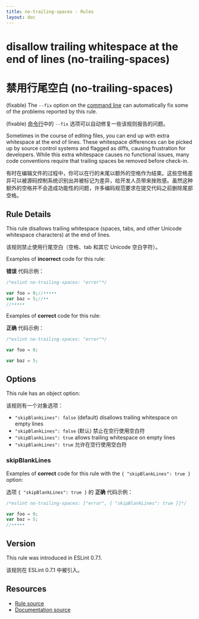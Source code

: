 ```yaml
---
title: no-trailing-spaces - Rules
layout: doc
---
```

<!-- Note: No pull requests accepted for this file. See README.md in the root directory for details. -->

# disallow trailing whitespace at the end of lines (no-trailing-spaces)

# 禁用行尾空白 (no-trailing-spaces)

(fixable) The `--fix` option on the [command line](../user-guide/command-line-interface#fix) can automatically fix some of the problems reported by this rule.

(fixable) [命令行](../user-guide/command-line-interface#fix)中的 `--fix` 选项可以自动修复一些该规则报告的问题。

Sometimes in the course of editing files, you can end up with extra whitespace at the end of lines. These whitespace differences can be picked up by source control systems and flagged as diffs, causing frustration for developers. While this extra whitespace causes no functional issues, many code conventions require that trailing spaces be removed before check-in.

有时在编辑文件的过程中，你可以在行的末尾以额外的空格作为结束。这些空格差异可以被源码控制系统识别出并被标记为差异，给开发人员带来挫败感。虽然这种额外的空格并不会造成功能性的问题，许多编码规范要求在提交代码之前删除尾部空格。

## Rule Details

This rule disallows trailing whitespace (spaces, tabs, and other Unicode whitespace characters) at the end of lines.

该规则禁止使用行尾空白（空格、tab 和其它 Unicode 空白字符）。

Examples of **incorrect** code for this rule:

**错误** 代码示例：

```js
/*eslint no-trailing-spaces: "error"*/

var foo = 0;//•••••
var baz = 5;//••
//•••••
```

Examples of **correct** code for this rule:

**正确** 代码示例：

```js
/*eslint no-trailing-spaces: "error"*/

var foo = 0;

var baz = 5;
```

## Options

This rule has an object option:

该规则有一个对象选项：

* `"skipBlankLines": false` (default) disallows trailing whitespace on empty lines
* `"skipBlankLines": false` (默认) 禁止在空行使用空白符
* `"skipBlankLines": true` allows trailing whitespace on empty lines
* `"skipBlankLines": true` 允许在空行使用空白符

### skipBlankLines

Examples of **correct** code for this rule with the `{ "skipBlankLines": true }` option:

选项 `{ "skipBlankLines": true }` 的 **正确** 代码示例：

```js
/*eslint no-trailing-spaces: ["error", { "skipBlankLines": true }]*/

var foo = 0;
var baz = 5;
//•••••
```

## Version

This rule was introduced in ESLint 0.7.1.

该规则在 ESLint 0.7.1 中被引入。

## Resources

* [Rule source](https://github.com/eslint/eslint/tree/master/lib/rules/no-trailing-spaces.js)
* [Documentation source](https://github.com/eslint/eslint/tree/master/docs/rules/no-trailing-spaces.md)
